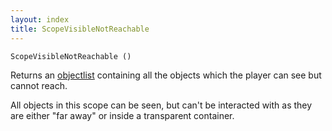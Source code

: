 ```yaml
---
layout: index
title: ScopeVisibleNotReachable
---
```


    ScopeVisibleNotReachable ()

Returns an [objectlist](../../../types/objectlist.html) containing all the objects which the player can see but cannot reach.

All objects in this scope can be seen, but can't be interacted with as they are either "far away" or inside a transparent container.
